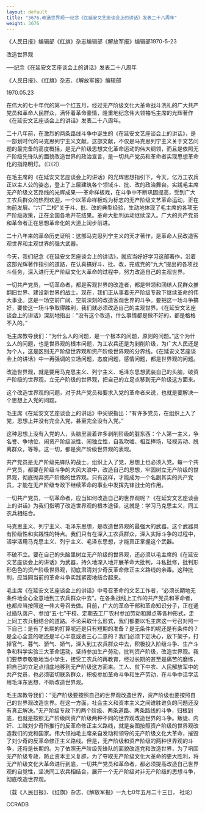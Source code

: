 ```yaml
---
layout: default
title: "3676.改造世界观──纪念《在延安文艺座谈会上的讲话》发表二十八周年"
weight: 3676
---
```


《人民日报》编辑部《红旗》杂志编辑部《解放军报》编辑部1970-5-23

改造世界观

──纪念《在延安文艺座谈会上的讲话》发表二十八周年

《人民日报》、《红旗》杂志、《解放军报》编辑部

1970.05.23

在伟大的七十年代的第一个红五月，经过无产阶级文化大革命战斗洗礼的广大共产党员和革命人民群众，满怀着革命豪情，隆重地纪念伟大领袖毛主席的光辉著作《在延安文艺座谈会上的讲话》发表二十八周年。

二十八年前，在激烈的两条路线斗争中诞生的《在延安文艺座谈会上的讲话》，是一部划时代的马克思列宁主义文献。这部文献，不仅是马克思列宁主义关于文艺问题的最完备的高度概括，是无产阶级思想文化革命运动的伟大纲领，而且是依照无产阶级先锋队的面貌改造世界的政治宣言，是一切共产党员和革命者实现思想革命化的指路明灯。（⑴⑵）

在毛主席的《在延安文艺座谈会上的讲话》的光辉思想指引下，今天，亿万工农兵正以主人公的姿态，登上了上层建筑各个领域斗、批、改的政治舞台。实践毛主席无产阶级文艺路线的光辉成果──革命样板戏，在斗争中不断巩固提高，受到广大工农兵群众的热烈欢迎，一个以革命样板戏为标志的无产阶级文艺革命运动，正在向前发展。“六厂二校”关于斗、批、改的典型经验，生动地体现了毛主席的各项无产阶级政策，正在全国各地开花结果。革命大批判运动继续深入。广大的共产党员和革命者正在思想革命化的大道上阔步前进。

二十八年来的革命历史证明：这部马克思列宁主义的天才著作，是革命人民改造客观世界和主观世界的强大武器。

今天，我们纪念《在延安文艺座谈会上的讲话》，就应当好好学习这部著作，沿着这部光辉著作指引的道路，在认真搞好斗、批、改，完成党的“九大”提出的各项战斗任务，深入进行无产阶级文化大革命的过程中，努力改造自己的主观世界。

一切共产党员，一切革命者，都是客观世界的改造者，都是带领和团结人民群众推翻旧世界、建设新世界的战士。现在，我们正从事着无产阶级专政下继续革命的伟大事业。这是一场空前广阔、空前深刻的改造客观世界的斗争。要把这一场斗争搞好，要使这一场斗争取得胜利，我们就必须改造自己的主观世界。《在延安文艺座谈会上的讲话》深刻地指出：“没有这个改造，什么事情都是做不好的，都是格格不入的。”

毛主席教导我们：“为什么人的问题，是一个根本的问题，原则的问题。”这个为什么人的问题，也是世界观的根本问题，为工农兵还是为剥削阶级，为广大人民还是为个人，这是区别无产阶级世界观和资产阶级世界观的分界线。《在延安文艺座谈会上的讲话》中一再强调的立场问题，态度问题，感情问题，都是世界观的问题。

改造世界观，就是要用马克思主义、列宁主义、毛泽东思想武装自己的头脑，破资产阶级的世界观，立无产阶级的世界观，把自己的立足点移到无产阶级这方面来。

这个改造世界观的问题，对于共产党员和要求入党的革命者来说，也就是要解决一个思想上入党的问题。

毛主席《在延安文艺座谈会上的讲话》中尖锐指出：“有许多党员，在组织上入了党，思想上并没有完全入党，甚至完全没有入党。”

这种思想上没有入党的人，头脑里装着许多剥削阶级的脏东西：个人第一主义，争名誉、争地位，闹资产阶级派性、闹独立性，自我吹嘘、相互捧场，轻视劳动、脱离群众，等等。这一切，都是资产阶级世界观的表现。

共产党员是无产阶级先锋队的战士。组织上入了党，思想上也必须入党。每一个共产党员，都要在阶级斗争的大风大浪中，改造自己的思想，牢固树立无产阶级的世界观，彻底抛弃资产阶级的世界观。只有这样，才能成为一个名副其实的共产党员，才能在无产阶级专政下继续革命的事业中发挥先锋战士的作用。

一切共产党员，一切革命者，应当如何改造自己的世界观呢？《在延安文艺座谈会上的讲话》为我们指明了改造世界观的根本途径，这就是：学习马克思主义，同工农兵相结合。

马克思主义、列宁主义、毛泽东思想，是改造世界观的最强大的武器。这个武器具有阶级性和实践性的特点。我们只有在深入工农兵群众，深入实际斗争的过程中，活学活用马克思主义、列宁主义、毛泽东思想，才能真正掌握这个武器。

不破不立。要在自己的头脑里树立无产阶级的世界观，还必须以毛主席的《在延安文艺座谈会上的讲话》为武器，持久地深入地开展革命大批判，斗私批修，批判形形色色的资产阶级世界观，彻底肃清刘少奇反革命修正主义路线的余毒。这种批判，应当同当前的革命斗争实践紧密地结合起来。

毛主席《在延安文艺座谈会上的讲话》中号召革命的文艺工作者，“必须长期地无条件地全心全意地到工农兵群众中去”。在各条战线上工作的共产党员和革命者，也都应当按照这一伟大号召去做。目前，广大的革命干部和革命知识分子，正在通过插队落户、参加“五·七”干校、定期去工厂农村参加劳动和蹲点等各种形式，走上同工农兵相结合的道路。不论采取什么形式，我们都要以毛主席这一号召对照一下自己：是有了长期的打算呢还是只有短期的准备？是无条件的呢还是有条件的？是全心全意的呢还是半心半意或者三心二意的？我们必须下定决心，放下架子，打掉官气、暮气、骄气、娇气，深入到工农兵群众中去，积极投入阶级斗争、生产斗争和科学实验三大革命运动，坚持参加生产劳动，批判资产阶级，改造世界观。我们要恭恭敬敬地当小学生，接受工农兵的再教育，经过长期的甚至是痛苦的磨练，把自己的立足点彻底地移到无产阶级这方面来。工人、贫下中农、人民解放军中的共产党员，也必须密切联系群众，积极参加革命斗争和生产劳动，在斗争中活学活用毛泽东思想，不断改造世界观。

毛主席教导我们：“无产阶级要按照自己的世界观改造世界，资产阶级也要按照自己的世界观改造世界。在这一方面，社会主义和资本主义之间谁胜谁负的问题还没有真正解决。”无产阶级专政下的两个阶级、两条道路、两条路线的斗争，归根到底，也就是按照无产阶级同资产阶级两种不同的世界观改造世界的斗争。叛徒、内奸、工贼刘少奇所推行的反革命修正主义路线，就是妄图按照资产阶级的世界观改造我们的党和国家。伟大领袖毛主席亲自发动和领导的无产阶级文化大革命，摧毁了刘少奇的反革命修正主义路线。但是，无产阶级和资产阶级的两种世界观的斗争，还将是长期的。为了依照无产阶级先锋队的面貌改造党和改造世界，为了巩固无产阶级专政，防止资本主义复辟，为了夺取无产阶级文化大革命的更大胜利，将无产阶级文化大革命进行到底，一切共产党员和革命者，都必须提高改造自己世界观的自觉性，坚决同工农兵相结合，展开一个无产阶级对非无产阶级的思想斗争，彻底改造世界观。

（载《人民日报》、《红旗》杂志、《解放军报》一九七0年五月二十三日， 社论）

CCRADB

